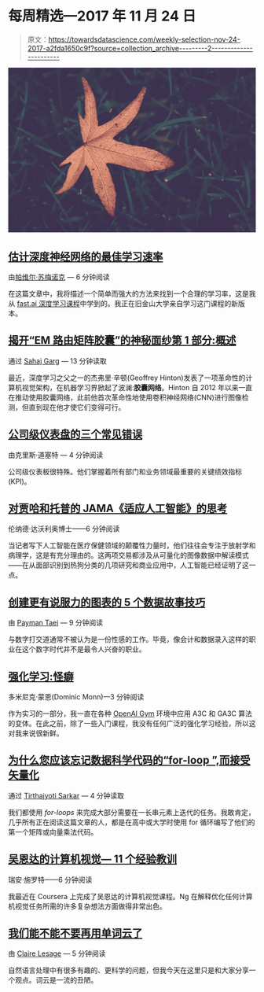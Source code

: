 # 每周精选—2017 年 11 月 24 日

> 原文：<https://towardsdatascience.com/weekly-selection-nov-24-2017-a2fda1650c9f?source=collection_archive---------2----------------------->

![](img/1e1f7445781994716c00c2e14a27b962.png)

## [估计深度神经网络的最佳学习速率](/estimating-optimal-learning-rate-for-a-deep-neural-network-ce32f2556ce0)

由[帕维尔·苏梅诺克](https://medium.com/u/d002f056f8c?source=post_page-----a2fda1650c9f--------------------------------) — 6 分钟阅读

在这篇文章中，我将描述一个简单而强大的方法来找到一个合理的学习率，这是我从 [fast.ai 深度学习课程](http://www.fast.ai/)中学到的。我正在旧金山大学亲自学习这门课程的新版本。

## [揭开“EM 路由矩阵胶囊”的神秘面纱第 1 部分:概述](/demystifying-matrix-capsules-with-em-routing-part-1-overview-2126133a8457)

通过 [Sahaj Garg](https://medium.com/u/d4cb6777d638?source=post_page-----a2fda1650c9f--------------------------------) — 13 分钟读取

最近，深度学习之父之一的杰弗里·辛顿(Geoffrey Hinton)发表了一项革命性的计算机视觉架构，在机器学习界掀起了波澜:**胶囊网络**。Hinton 自 2012 年以来一直在推动使用胶囊网络，此前他首次革命性地使用卷积神经网络(CNN)进行图像检测，但直到现在他才使它们变得可行。

## [公司级仪表盘的三个常见错误](/three-common-mistakes-with-company-level-dashboards-88d636f1bf5d)

由克里斯·道塞特 — 4 分钟阅读

公司级仪表板很特殊。他们掌握着所有部门和业务领域最重要的关键绩效指标(KPI)。

## [对贾哈和托普的 JAMA《适应人工智能》的思考](/thoughts-on-jamas-adapting-to-artificial-intelligence-by-jha-and-topol-9965d6f6c25d)

伦纳德·达沃利奥博士——6 分钟阅读

当记者写下人工智能在医疗保健领域的颠覆性力量时，他们往往会专注于放射学和病理学，这是有充分理由的。这两项交易都涉及从可量化的图像数据中解读模式——在从面部识别到热狗分类的几项研究和商业应用中，人工智能已经证明了这一点。

## [创建更有说服力的图表的 5 个数据故事技巧](/5-data-storytelling-tips-for-creating-more-persuasive-charts-and-graphs-150f3544b4e8)

由 [Payman Taei](https://medium.com/u/d382998cf5b3?source=post_page-----a2fda1650c9f--------------------------------) — 9 分钟阅读

与数字打交道通常不被认为是一份性感的工作。毕竟，像会计和数据录入这样的职业在这个数字时代并不是最令人兴奋的职业。

## [强化学习:怪癖](/reinforcement-learning-the-quirks-44b0e315fed2)

多米尼克·蒙恩(Dominic Monn)—3 分钟阅读

作为实习的一部分，我一直在各种 [OpenAI Gym](http://gym.openai.com) 环境中应用 A3C 和 GA3C 算法的变体。在此之前，除了一些入门课程，我没有任何广泛的强化学习经验，所以这对我来说很新鲜。

## [为什么您应该忘记数据科学代码的“for-loop ”,而接受矢量化](/why-you-should-forget-for-loop-for-data-science-code-and-embrace-vectorization-696632622d5f)

通过 [Tirthajyoti Sarkar](https://medium.com/u/cb9d97d4b61a?source=post_page-----a2fda1650c9f--------------------------------) — 4 分钟读取

我们都使用 *for-loops* 来完成大部分需要在一长串元素上迭代的任务。我敢肯定，几乎所有正在阅读这篇文章的人，都是在高中或大学时使用 for 循环编写了他们的第一个矩阵或向量乘法代码。

## [吴恩达的计算机视觉— 11 个经验教训](/computer-vision-by-andrew-ng-11-lessons-learned-7d05c18a6999)

瑞安·施罗特——6 分钟阅读

我最近在 Coursera 上完成了吴恩达的计算机视觉课程。Ng 在解释优化任何计算机视觉任务所需的许多复杂想法方面做得非常出色。

## [我们能不能不要再用单词云了](/can-we-please-stop-using-word-clouds-eca2bbda7b9d)

由 [Claire Lesage](https://medium.com/u/6daaee9ebc29?source=post_page-----a2fda1650c9f--------------------------------) — 5 分钟阅读

自然语言处理中有很多有趣的、更科学的问题，但我今天在这里只是和大家分享一个观点。词云是一流的丑陋。